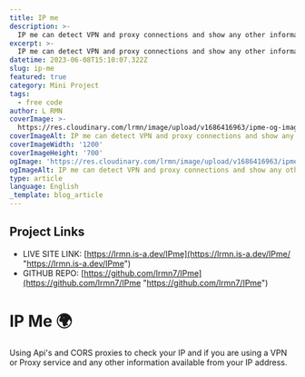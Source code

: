 ```yaml
---
title: IP me
description: >- 
  IP me can detect VPN and proxy connections and show any other information linked to your IP address.
excerpt: >-
  IP me can detect VPN and proxy connections and show any other information linked to your IP address.
datetime: 2023-06-08T15:10:07.322Z
slug: ip-me
featured: true
category: Mini Project
tags:
  - free code
author: L RMN
coverImage: >-
  https://res.cloudinary.com/lrmn/image/upload/v1686416963/ipme-og-images_r8jfxt.png
coverImageAlt: IP me can detect VPN and proxy connections and show any other information linked to your IP address.
coverImageWidth: '1200'
coverImageHeight: '700'
ogImage: 'https://res.cloudinary.com/lrmn/image/upload/v1686416963/ipme-og-images_r8jfxt.png'
ogImageAlt: IP me can detect VPN and proxy connections and show any other information linked to your IP address.
type: article
language: English
_template: blog_article
---
```




## Project Links

- LIVE SITE LINK: [https://lrmn.is-a.dev/IPme](https://lrmn.is-a.dev/IPme/ "https://lrmn.is-a.dev/IPme")
- GITHUB REPO: [https://github.com/lrmn7/IPme](https://github.com/lrmn7/IPme "https://github.com/lrmn7/IPme")

# IP Me 🌍

Using Api's and CORS proxies to check your IP and if you are using a VPN or Proxy service and any other information available from your IP address.